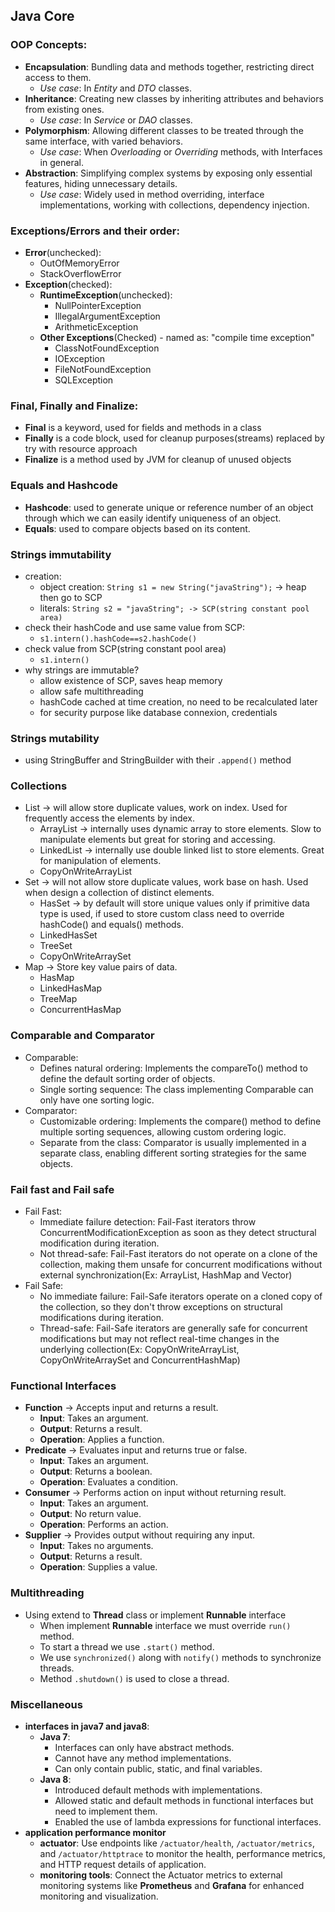 ## Java Core

### OOP Concepts:
- **Encapsulation**: Bundling data and methods together, restricting direct access to them.
  - *Use case*: In *Entity* and *DTO* classes.
- **Inheritance**: Creating new classes by inheriting attributes and behaviors from existing ones.
  - *Use case*: In *Service* or *DAO* classes.
- **Polymorphism**: Allowing different classes to be treated through the same interface, with varied behaviors.
  - *Use case*: When *Overloading* or *Overriding* methods, with Interfaces in general.
- **Abstraction**: Simplifying complex systems by exposing only essential features, hiding unnecessary details.
  - *Use case*: Widely used in method overriding, interface implementations, working with collections, dependency injection.

### Exceptions/Errors and their order:
- **Error**(unchecked):
  - OutOfMemoryError 
  - StackOverflowError
- **Exception**(checked):
  - **RuntimeException**(unchecked):
    - NullPointerException
    - IllegalArgumentException
    - ArithmeticException
  - **Other Exceptions**(Checked) - named as: "compile time exception"
    - ClassNotFoundException
    - IOException
    - FileNotFoundException
    - SQLException

### Final, Finally and Finalize:
- **Final** is a keyword, used for fields and methods in a class
- **Finally** is a code block, used for cleanup purposes(streams) replaced by try with resource approach
- **Finalize** is a method used by JVM for cleanup of unused objects

### Equals and Hashcode
- **Hashcode**: used to generate unique or reference number of an object through which we can easily identify uniqueness of an object.
- **Equals**: used to compare objects based on its content.

### Strings immutability
- creation:
  - object creation: `String s1 = new String("javaString");` -> heap then go to SCP
  - literals: `String s2 = "javaString"; -> SCP(string constant pool area)`
- check their hashCode and use same value from SCP:
  - `s1.intern().hashCode==s2.hashCode()`
- check value from SCP(string constant pool area)
  - `s1.intern()`
- why strings are immutable?
  - allow existence of SCP, saves heap memory
  - allow safe multithreading
  - hashCode cached at time creation, no need to be recalculated later
  - for security purpose like database connexion, credentials

### Strings mutability
- using StringBuffer and StringBuilder with their `.append()` method

### Collections
- List -> will allow store duplicate values, work on index. Used for frequently access the elements by index.
  - ArrayList -> internally uses dynamic array to store elements. Slow to manipulate elements but great for storing and accessing.
  - LinkedList -> internally use double linked list to store elements. Great for manipulation of elements.
  - CopyOnWriteArrayList
- Set -> will not allow store duplicate values, work base on hash. Used when design a collection of distinct elements.
  - HasSet -> by default will store unique values only if primitive data type is used, if used to store custom class need to override hashCode() and equals() methods.
  - LinkedHasSet
  - TreeSet
  - CopyOnWriteArraySet
- Map -> Store key value pairs of data.
  - HasMap 
  - LinkedHasMap
  - TreeMap
  - ConcurrentHasMap

### Comparable and Comparator
- Comparable:
  - Defines natural ordering: Implements the compareTo() method to define the default sorting order of objects.
  -  Single sorting sequence: The class implementing Comparable can only have one sorting logic.
- Comparator:
  - Customizable ordering: Implements the compare() method to define multiple sorting sequences, allowing custom ordering logic.
  - Separate from the class: Comparator is usually implemented in a separate class, enabling different sorting strategies for the same objects.

### Fail fast and Fail safe
- Fail Fast:
  - Immediate failure detection: Fail-Fast iterators throw ConcurrentModificationException as soon as they detect structural modification during iteration.
  - Not thread-safe: Fail-Fast iterators do not operate on a clone of the collection, making them unsafe for concurrent modifications without external synchronization(Ex: ArrayList, HashMap and Vector)
- Fail Safe:
  - No immediate failure: Fail-Safe iterators operate on a cloned copy of the collection, so they don't throw exceptions on structural modifications during iteration.
  - Thread-safe: Fail-Safe iterators are generally safe for concurrent modifications but may not reflect real-time changes in the underlying collection(Ex: CopyOnWriteArrayList, CopyOnWriteArraySet and ConcurrentHashMap)

### Functional Interfaces
- **Function** -> Accepts input and returns a result.
  - **Input**: Takes an argument.
  - **Output**: Returns a result.
  - **Operation**: Applies a function.
- **Predicate** -> Evaluates input and returns true or false.
  - **Input**: Takes an argument.
  - **Output**: Returns a boolean.
  - **Operation**: Evaluates a condition.
- **Consumer** -> Performs action on input without returning result.
  - **Input**: Takes an argument.
  - **Output**: No return value.
  - **Operation**: Performs an action.
- **Supplier** -> Provides output without requiring any input.
  - **Input**: Takes no arguments.
  - **Output**: Returns a result.
  - **Operation**: Supplies a value.

### Multithreading
- Using extend to **Thread** class or implement **Runnable** interface
  - When implement **Runnable** interface we must override `run()` method.
  - To start a thread we use `.start()` method.
  - We use `synchronized()` along with `notify()` methods to synchronize threads.
  - Method `.shutdown()` is used to close a thread.

### Miscellaneous
- **interfaces in java7 and java8**: 
  - **Java 7**:
    - Interfaces can only have abstract methods.
    - Cannot have any method implementations.
    - Can only contain public, static, and final variables.
  - **Java 8**:
    - Introduced default methods with implementations.
    - Allowed static and default methods in functional interfaces but need to implement them.
    - Enabled the use of lambda expressions for functional interfaces. 
- **application performance monitor**
  - **actuator**: Use endpoints like `/actuator/health`, `/actuator/metrics`, and `/actuator/httptrace` to monitor the health, performance metrics, and HTTP request details of application.
  - **monitoring tools**: Connect the Actuator metrics to external monitoring systems like **Prometheus** and **Grafana** for enhanced monitoring and visualization.

